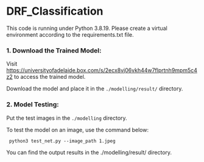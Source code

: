 # DRF_Classification

This code is running under Python 3.8.19. Please create a virtual environment according to the requirements.txt file.

### 1. Download the Trained Model:

Visit https://universityofadelaide.box.com/s/2ecx8vj06vkh44w7flprtnh9mpm5c4z2 to access the trained model.

Download the model and place it in the `./modelling/result/` directory.

### 2. Model Testing:

Put the test images in the `./modelling` directory.

To test the model on an image, use the command below:
```
 python3 test_net.py --image_path 1.jpeg
```

You can find the output results in the ./modelling/result/ directory.


